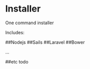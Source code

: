# Installer
One command installer

Includes:

##Nodejs
##Sails
##Laravel
##Bower

...


##etc
todo 
